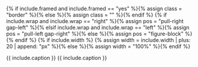{% if include.framed and include.framed == "yes" %}{% assign class = "border" %}{% else %}{% assign class = "" %}{% endif %} {% if include.wrap and include.wrap == "right" %}{% assign pos = "pull-right gap-left" %}{% elsif include.wrap and include.wrap == "left" %}{% assign pos = "pull-left gap-right" %}{% else %}{% assign pos = "figure-block" %}{% endif %} {% if include.width %} {% assign width = include.width | plus: 20 | append: "px" %}{% else %}{% assign width = "100%" %}{% endif %}

 {{ include.caption }} {{ include.caption }}
